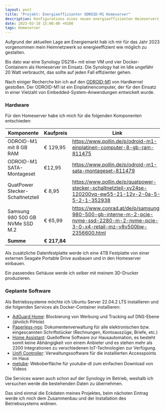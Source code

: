 ```yaml
---
layout: post
title: "Projekt: Energieeffizienter ODROID-M1 Homeserver"
description: Konfigurations eines neuen energieeffizienten Heimservers
date: 2023-03-10 15:00:00 +0100
tags: Homeserver
---
```

Aufgrund der aktuellen Lage am Energiemarkt hab ich mir für das Jahr 2023 vorgenommen mein Heimnetzwerk so energieeffizient wie möglich zu gestalten.

Bis dato war eine Synology DS218+ mit einer VM und vier Docker-Containern als Homeserver im Einsatz. Die Synology hat im Idle ungefähr 20 Watt verbraucht, das sollte auf jeden Fall effizienter gehen. 

Nach einiger Recherche bin ich auf den [ODROID-M1](https://www.hardkernel.com/shop/odroid-m1-with-8gbyte-ram/) von Hardkernel gestoßen. Der ODROID-M1 ist ein Einplatinencomputer, der für den Einsatz in einer Vielzahl von Embedded-System-Anwendungen entwickelt wurde.  

### Hardware
Für den Homeserver habe ich mich für die folgenden Komponenten entschieden:  
  
| Komponente | Kaufpreis | Link |
|--|--|--|
| ODROID-M1 mit 8 GB RAM | € 129,95 | <https://www.pollin.de/p/odroid-m1-einplatinen-computer-8-gb-ram-811475> |
| ODROID-M1 SATA-Montageset | €12,95 | <https://www.pollin.de/p/odroid-m1-sata-montageset-811479> |
| QuatPower Stecker-Schaltnetzteil  | € 8,95 | <https://www.pollin.de/p/quatpower-stecker-schaltnetzteil-xy24se-120200vq-ew55-21-12v-2-0a-5-5-2-1-352938> |
| Samsung 980 500 GB NVMe SSD M.2   | € 65,99 | <https://www.conrad.at/de/p/samsung-980-500-gb-interne-m-2-pcie-nvme-ssd-2280-m-2-nvme-pcie-3-0-x4-retail-mz-v8v500bw-2356600.html> |
| **Summe** | **€ 217,84** | |

Als zusätzliche Datenfestplatte werde ich eine 4TB Festplatte von einer externen Seagate Portable Drive ausbauen und in den Homeserver einbauen. 

Ein passendes Gehäuse werde ich selber mit meinem 3D-Drucker produzieren. 

### Geplante Software
Als Betriebssysteme möchte ich Ubuntu Server 22.04.2 LTS installieren und die folgenden Services als Docker-Container installieren:

 - [AdGuard Home](https://adguard.com/de/adguard-home/overview.html): Blockierung von Werbung und Tracking auf DNS-Ebene (ähnlich PiHole)
 - [Paperless-ngx](https://github.com/paperless-ngx/paperless-ngx): Dokumentenverwaltung für alle elektronischen bzw. eingescannten Schriftstücker (Rechnungen, Kontoauszüge, Briefe, etc.)
 - [Home Assistant](https://www.home-assistant.io/): Quelloffene Software zur Hausautomation, es besteht somit keine Abhängigkeit von einem Anbieter und es stehen mehr als 2200 Integrationen zu verschiedenen IoT-Technologien zur Verfügung. 
 - [Unifi Controller](https://www.ui.com/): Verwaltungssoftware für die installierten Accesspoints im Haus
 - [metube](https://github.com/alexta69/metube): Weboberfläche für youtube-dl zum einfachen Download von Videos

Die Services waren auch schon auf der Synology im Betrieb, weshalb ich versuchen werde die bestehenden Daten zu übernehmen.

Das sind einmal die Eckdaten meines Projektes, beim nächsten Eintrag werde ich mich dem Zusammenbau und der Installation des Betriebssystems widmen. 
